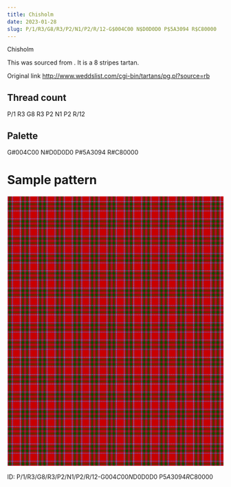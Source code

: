 ```yaml
---
title: Chisholm
date: 2023-01-28
slug: P/1/R3/G8/R3/P2/N1/P2/R/12-G$004C00 N$D0D0D0 P$5A3094 R$C80000
---
```

Chisholm

This was sourced from <no value>.  It is a 8 stripes tartan.

Original link http://www.weddslist.com/cgi-bin/tartans/pg.pl?source=rb

## Thread count
P/1 R3 G8 R3 P2 N1 P2 R/12

## Palette
G#004C00 N#D0D0D0 P#5A3094 R#C80000

# Sample pattern

![Tartan detail](tartan.png "P/1 R3 G8 R3 P2 N1 P2 R/12 tartan")

ID: P/1/R3/G8/R3/P2/N1/P2/R/12-G$004C00 N$D0D0D0 P$5A3094 R$C80000